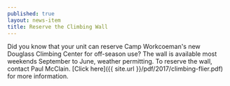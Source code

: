 ```yaml
---
published: true
layout: news-item
title: Reserve the Climbing Wall
---
```


Did you know that your unit can reserve Camp Workcoeman's new Douglass Climbing Center for off-season use? The wall is available most weekends September to June, weather permitting. To reserve the wall, contact Paul McClain. [Click here]({{ site.url }}/pdf/2017/climbing-flier.pdf) for more information.

